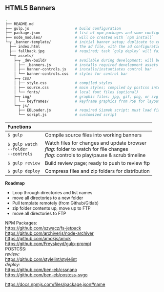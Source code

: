 ## HTML5 Banners

```bash
.
├── README.md
├── gulp.js                     # build configuration
├── package.json                # list of npm packages and some configurations
├── node_modules/               # will be created with `npm install`
└─┬ _banner-template/           # initial banner setup; duplicate to customize
  ├── index.html                # The ad file, with the ad configuration and init code
  ├── fallback.jpg              # required; task `gulp deploy` will fail, if image missing
  └─┬ assets/
    ├─┬ _dev-build/             # available during development; will be removed when deployed
    │ ├── _banners.js           # installs required development assets
    │ ├── banner-controls.js    # installs/instantiates control bar
    │ └── banner-controls.css   # styles for control bar
    ├─┬ css/
    │ ├── style.css             # compiled styles
    │ ├── source.css            # main styles; compiled by postcss into `style.css`
    │ └── fonts/                # local font files (optional)
    ├─┬ img/                    # graphic files: jpg, gif, png, or svg
    │ └── keyframes/            # keyframe graphics from PSD for layout/placement
    └─┬ js/
      ├── EBLoader.js           # required Sizmek script; must load first before ad is displayed
      └── script.js             # customized script
```
|Functions ||
|:----|----|
| `$ gulp` | Compile source files into working banners
| `$ gulp watch`<br>`--folder`<br>`--controls` | Watch files for changes and update browser<br>_flag:_ folder to watch for file changes<br>_flag:_ controls to play/pause & scrub timeline
| `$ gulp review` | Build review page; ready to push to review ftp
| `$ gulp deploy` | Compress files and zip folders for distribution


**Roadmap**

- Loop through directories and list names
- move all directories to a new folder
- Pull template remotely (from Github/Gitlab)
- zip folder contents up, move up to FTP
- move all directories to FTP

NPM Packages:<br>
<https://github.com/szwacz/fs-jetpack><br>
<https://github.com/archiverjs/node-archiver><br>
<https://github.com/amokjs/amok><br>
<https://github.com/Freyskeyd/gulp-prompt><br>
POSTCSS:<br>
_review:_<br>
<https://github.com/stylelint/stylelint><br>
_deploy:_<br>
<https://github.com/ben-eb/cssnano><br>
<https://github.com/ben-eb/postcss-svgo>


<https://docs.npmjs.com/files/package.json#name>
